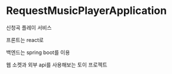 # RequestMusicPlayerApplication
신청곡 플레이 서비스

프론트는 react로

백엔드는 spring boot를 이용

웹 소켓과 외부 api를 사용해보는 토이 프로젝트
